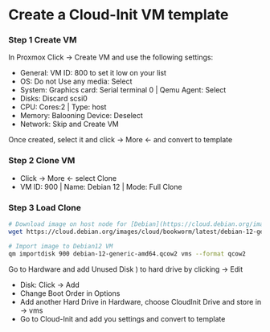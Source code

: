 # Create a Cloud-Init VM template

### Step 1 Create VM
In Proxmox Click → Create VM and use the following settings:
* General: VM ID: 800 to set it low on your list
* OS: Do not Use any media: Select
* System: Graphics card: Serial terminal 0 | Qemu Agent: Select
* Disks: Discard scsi0
* CPU: Cores:2 | Type: host
* Memory: Balooning Device: Deselect
* Network: Skip and Create VM
 
Once created, select it and click → More ← and convert to template
 
### Step 2 Clone VM
* Click → More ← select Clone 
* VM ID: 900 | Name: Debian 12 | Mode: Full Clone 

### Step 3 Load Clone 
```sh
# Download image on host node for [Debian](https://cloud.debian.org/images/cloud/bookworm/latest/) latest → debian-12-generic-amd64.qcow2 
wget https://cloud.debian.org/images/cloud/bookworm/latest/debian-12-generic-amd64.qcow2
```
```sh
# Import image to Debian12 VM
qm importdisk 900 debian-12-generic-amd64.qcow2 vms --format qcow2
```
Go to Hardware and add Unused Disk ) to hard drive by clicking → Edit
* Disk: Click → Add 
* Change Boot Order in Options
* Add another Hard Drive in Hardware, choose CloudInit Drive and store in → vms
* Go to Cloud-Init and add you settings and convert to template
